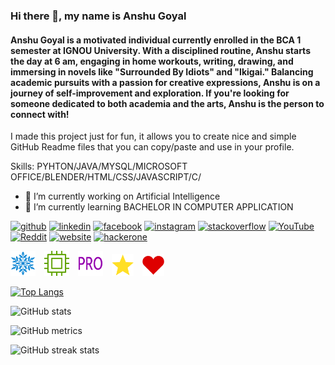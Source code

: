 ### Hi there 👋, my name is Anshu Goyal
#### Anshu Goyal is a motivated individual currently enrolled in the BCA 1 semester at IGNOU University. With a disciplined routine, Anshu starts the day at 6 am, engaging in home workouts, writing, drawing, and immersing in novels like "Surrounded By Idiots" and "Ikigai." Balancing academic pursuits with a passion for creative expressions, Anshu is on a journey of self-improvement and exploration. If you're looking for someone dedicated to both academia and the arts, Anshu is the person to connect with!

I made this project just for fun, it allows you to create nice and simple GitHub Readme files that you can copy/paste and use in your profile.

Skills: PYHTON/JAVA/MYSQL/MICROSOFT OFFICE/BLENDER/HTML/CSS/JAVASCRIPT/C/

- 🔭 I’m currently working on Artificial Intelligence 
- 🌱 I’m currently learning BACHELOR IN COMPUTER APPLICATION 


[<img src='https://cdn.jsdelivr.net/npm/simple-icons@3.0.1/icons/github.svg' alt='github' height='40'>](https://github.com/TechTutorAnshu)  [<img src='https://cdn.jsdelivr.net/npm/simple-icons@3.0.1/icons/linkedin.svg' alt='linkedin' height='40'>](https://www.linkedin.com/in/linkedin.com/in/anshu-goyal-35974a2a6//)  [<img src='https://cdn.jsdelivr.net/npm/simple-icons@3.0.1/icons/facebook.svg' alt='facebook' height='40'>](https://www.facebook.com/facebook.com/anshugoyal999)  [<img src='https://cdn.jsdelivr.net/npm/simple-icons@3.0.1/icons/instagram.svg' alt='instagram' height='40'>](https://www.instagram.com/instagram.com/anshugoyal1892/?next=%2f/)  [<img src='https://cdn.jsdelivr.net/npm/simple-icons@3.0.1/icons/stackoverflow.svg' alt='stackoverflow' height='40'>](https://stackoverflow.com/users/stackoverflow.com/users/23515526/anshu-goyal)  [<img src='https://cdn.jsdelivr.net/npm/simple-icons@3.0.1/icons/youtube.svg' alt='YouTube' height='40'>](https://www.youtube.com/channel/youtube.com/@anshugoyal9)  [<img src='https://cdn.jsdelivr.net/npm/simple-icons@3.0.1/icons/reddit.svg' alt='Reddit' height='40'>](https://www.reddit.com/user/reddit.com/user/ImpressionSquare9056/)  [<img src='https://cdn.jsdelivr.net/npm/simple-icons@3.0.1/icons/icloud.svg' alt='website' height='40'>](https://sites.google.com/view/bytementor)  [<img src='https://cdn.jsdelivr.net/npm/simple-icons@3.0.1/icons/hackerone.svg' alt='hackerone' height='40'>](thecuriousminddiaries.blogspot.com/)  

<a href='https://archiveprogram.github.com/'><img src='https://raw.githubusercontent.com/acervenky/animated-github-badges/master/assets/acbadge.gif' width='40' height='40'></a> <a href='https://docs.github.com/en/developers'><img src='https://raw.githubusercontent.com/acervenky/animated-github-badges/master/assets/devbadge.gif' width='40' height='40'></a> <a href='https://github.com/pricing'><img src='https://raw.githubusercontent.com/acervenky/animated-github-badges/master/assets/pro.gif' width='40' height='40'></a> <a href='https://stars.github.com/'><img src='https://raw.githubusercontent.com/acervenky/animated-github-badges/master/assets/starbadge.gif' width='35' height='35'></a> <a href='https://docs.github.com/en/github/supporting-the-open-source-community-with-github-sponsors'><img src='https://raw.githubusercontent.com/acervenky/animated-github-badges/master/assets/sponsorbadge.gif' width='35' height='35'></a> 

[![Top Langs](https://github-readme-stats.vercel.app/api/top-langs/?username=TechTutorAnshu)](https://github.com/anuraghazra/github-readme-stats)

![GitHub stats](https://github-readme-stats.vercel.app/api?username=TechTutorAnshu&show_icons=true)  

![GitHub metrics](https://metrics.lecoq.io/TechTutorAnshu)  

![GitHub streak stats](https://streak-stats.demolab.com/?user=TechTutorAnshu)  

